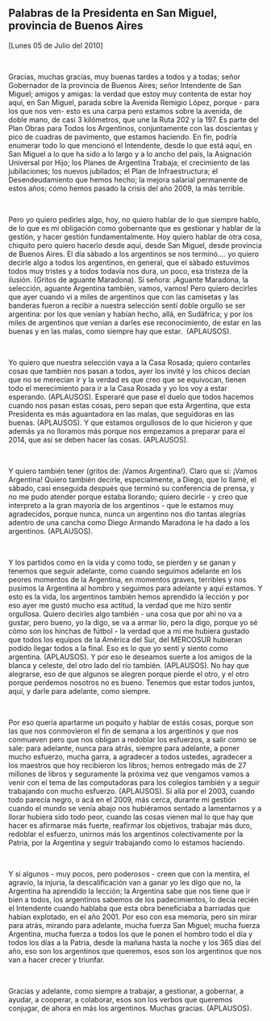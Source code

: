 Palabras de la Presidenta en San Miguel, provincia de Buenos Aires
------------------------------------------------------------------

[Lunes 05 de Julio del 2010]

 

Gracias, muchas gracias, muy buenas tardes a todos y a todas; señor
Gobernador de la provincia de Buenos Aires; señor Intendente de San
Miguel; amigos y amigas: la verdad que estoy muy contenta de estar hoy
aquí, en San Miguel, parada sobre la Avenida Remigio López, porque -
para los que nos ven- esto es una carpa pero estamos sobre la avenida,
de doble mano, de casi 3 kilómetros, que une la Ruta 202 y la 197. Es
parte del Plan Obras para Todos los Argentinos, conjuntamente con las
doscientas y pico de cuadras de pavimento, que estamos haciendo. En fin,
podría enumerar todo lo que mencionó el Intendente, desde lo que está
aquí, en San Miguel a lo que ha sido a lo largo y a lo ancho del país,
la Asignación Universal por Hijo; los Planes de Argentina Trabaja; el
crecimiento de las jubilaciones; los nuevos jubilados; el Plan de
Infraestructura; el Desendeudamiento que hemos hecho; la mejora salarial
permanente de estos años; cómo hemos pasado la crisis del año 2009, la
más terrible.

 

Pero yo quiero pedirles algo, hoy, no quiero hablar de lo que siempre
hablo, de lo que es mi obligación como gobernante que es gestionar y
hablar de la gestión, y hacer gestión fundamentalmente. Hoy quiero
hablar de otra cosa, chiquito pero quiero hacerlo desde aquí, desde San
Miguel, desde provincia de Buenos Aires. El día sàbado a los argentinos
se nos terminó.... yo quiero decirle algo a todos los argentinos, en
general, que el sàbado estuvimos todos muy tristes y a todos todavía nos
dura, un poco, esa tristeza de la ilusión. (Gritos de aguante Maradona).
Si señora: ¡Aguante Maradona, la selección, aguante Argentina tambièn,
vamos, vamos! Pero quiero decirles que ayer cuando vi a miles de
argentinos que con las camisetas y las banderas fueron a recibir a
nuestra selección sentí doble orgullo se ser argentina: por los que
venían y habían hecho, allá, en Sudáfrica; y por los miles de argentinos
que venían a darles ese reconocimiento, de estar en las buenas y en las
malas, como siempre hay que estar.  (APLAUSOS).

 

Yo quiero que nuestra selección vaya a la Casa Rosada; quiero contarles
cosas que también nos pasan a todos, ayer los invité y los chicos decían
que no se merecían ir y la verdad es que creo que se equivocan, tienen
todo el merecimiento para ir a la Casa Rosada y yo los voy a estar
esperando. (APLAUSOS). Esperaré que pase el duelo que todos hacemos
cuando nos pasan estas cosas, pero sepan que esta Argentina, que esta
Presidenta es más aguantadora en las malas, que seguidoras en las
buenas. (APLAUSOS). Y que estamos orgullosos de lo que hicieron y que
además ya no lloramos más porque nos empezamos a preparar para el 2014,
que así se deben hacer las cosas. (APLAUSOS).

 

Y quiero también tener (gritos de: ¡Vamos Argentina!). Claro que sí:
¡Vamos Argentina! Quiero también decirle, especialmente, a Diego, que lo
llamé, el sàbado, casi enseguida después que terminó su conferencia de
prensa, y no me pudo atender porque estaba llorando; quiero decirle - y
creo que interpreto a la gran mayoría de los argentinos - que le estamos
muy agradecidos, porque nunca, nunca un argentino nos dio tantas
alegrías adentro de una cancha como Diego Armando Maradona le ha dado a
los argentinos. (APLAUSOS).

 

Y los partidos como en la vida y como todo, se pierden y se ganan y
tenemos que seguir adelante, como cuando seguimos adelante en los peores
momentos de la Argentina, en momentos graves, terribles y nos pusimos la
Argentina al hombro y seguimos para adelante y aquí estamos. Y esto es
la vida, los argentinos también hemos aprendido la lección y por eso
ayer me gustó mucho esa actitud, la verdad que me hizo sentir orgullosa.
Quiero decirles algo también - una cosa que por ahí no va a gustar, pero
bueno, yo la digo, se va a armar lío, pero la digo, porque yo sé cómo
son los hinchas de fútbol - la verdad que a mi me hubiera gustado que
todos los equipos de la América del Sur, del MERCOSUR hubieran podido
llegar todos a la final. Eso es lo que yo sentí y siento como argentina.
(APLAUSOS). Y por eso le deseamos suerte a los amigos de la blanca y
celeste, del otro lado del río también. (APLAUSOS). No hay que
alegrarse, eso de que algunos se alegren porque pierde el otro, y el
otro porque perdemos nosotros no es bueno. Tenemos que estar todos
juntos, aquí, y darle para adelante, como siempre.

 

Por eso quería apartarme un poquito y hablar de estás cosas, porque son
las que nos conmovieron el fin de semana a los argentinos y que nos
conmueven pero que nos obligan a redoblar los esfuerzos, a salir como se
sale: para adelante, nunca para atrás, siempre para adelante, a poner
mucho esfuerzo, mucha garra, a agradecer a todos ustedes, agradecer a
los maestros que hoy recibieron los libros; hemos entregado más de 27
millones de libros y seguramente la próxima vez que vengamos vamos a
venir con el tema de las computadoras para los colegios también y a
seguir trabajando con mucho esfuerzo. (APLAUSOS). Si allá por el 2003,
cuando todo parecía negro, o acá en el 2009, más cerca, durante mi
gestión cuando el mundo se venía abajo nos hubiéramos sentado a
lamentarnos y a llorar hubiera sido todo peor, cuando las cosas vienen
mal lo que hay que hacer es afirmarse más fuerte, reafirmar los
objetivos, trabajar más duro, redoblar el esfuerzo, unirnos más los
argentinos colectivamente por la Patria, por la Argentina y seguir
trabajando como lo estamos haciendo.

 

Y si algunos - muy pocos, pero poderosos - creen que con la mentira, el
agravio, la injuria, la descalificación van a ganar yo les digo que no,
la Argentina ha aprendido la lección; la Argentina sabe que nos tiene
que ir bien a todos, los argentinos sabemos de los padecimientos, lo
decía recién el Intendente cuando hablaba que esta obra beneficiaba a
barriadas que habían explotado, en el año 2001. Por eso con esa memoria,
pero sin mirar para atrás, mirando para adelante, mucha fuerza San
Miguel; mucha fuerza Argentina, mucha fuerza a todos los que le ponen el
hombro todo el día y todos los días a la Patria, desde la mañana hasta
la noche y los 365 días del año, eso son los argentinos que queremos,
esos son los argentinos que nos van a hacer crecer y triunfar.

 

Gracias y adelante, como siempre a trabajar, a gestionar, a gobernar, a
ayudar, a cooperar, a colaborar, esos son los verbos que queremos
conjugar, de ahora en más los argentinos. Muchas gracias. (APLAUSOS). 

 
